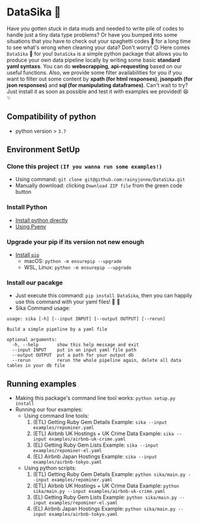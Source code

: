 # DataSika :deer: 
Have you gotten stuck in data muds and needed to write pile of codes to handle just a tiny data type problems? Or have you bumped into some situations that you have to check out your spaghetti codes :spaghetti: for a long time to see what's wrong when cleaning your data?  Don't worry! :relieved: Here comes `DataSika` :deer:  for you! `DataSika` is a simple python package that allows you to produce your own data pipeline locally by writing some basic **standard yaml syntaxs**. You can do **webscrapping**, **api-requesting** based on our useful functions. Also, we provide some filter availabilities for you if you want to filter out some content by **xpath (for html responses)**, **jsonpath (for json responses)** and **sql (for manipulating dataframes)**. Can't wait to try? Just install it as soon as possible and test it with examples we provided! :satisfied: :sparkles: 

## Compatibility of python
- python version > `3.7`

## Environment SetUp
### Clone this project `(If you wanna run some examples!)`
- Using command: `git clone git@github.com:rainyjonne/DataSika.git`
- Manually download: clicking `Download ZIP file` from the green code button 

### Install Python
- [Install python directly](https://www.python.org/downloads/)
- [Using Pyenv](docs/envs/pyenv.md)
 
### Upgrade your pip if its version not new enough 
- [Install `pip`](https://pip.pypa.io/en/stable/installation/)
  - macOS: `python -m ensurepip --upgrade`
  - WSL, Linux: `python -m ensurepip --upgrade`

### Install our pacakge
- Just execute this command: `pip install DataSika`, then you can happily use this command with your yaml files! :tada: :confetti_ball: 
- Sika Command usage:
```
usage: sika [-h] [--input INPUT] [--output OUTPUT] [--rerun]

Build a simple pipeline by a yaml file

optional arguments:
  -h, --help       show this help message and exit
  --input INPUT    put in an input yaml file path
  --output OUTPUT  put a path for your output db
  --rerun          rerun the whole pipeline again, delete all data tables in your db file
```

## Running examples
- Making this package's command line tool works: `python setup.py install`
- Running our four examples:
  - Using command line tools:
    1. (ETL) Getting Ruby Gem Details Example: `sika --input examples/repominer.yaml`
    2. (ETL) Airbnb UK Hostings + UK Crime Data Example: `sika --input examples/airbnb-uk-crime.yaml`
    3. (EL) Getting Ruby Gem Lists Example: `sika --input examples/repominer-el.yaml`
    4. (EL) Airbnb Japan Hostings Example: `sika --input examples/airbnb-tokyo.yaml`
  - Using python scripts:
    1. (ETL) Getting Ruby Gem Details Example: `python sika/main.py --input examples/repominer.yaml`
    2. (ETL) Airbnb UK Hostings + UK Crime Data Example: `python sika/main.py --input examples/airbnb-uk-crime.yaml`
    3. (EL) Getting Ruby Gem Lists Example: `python sika/main.py --input examples/repominer-el.yaml`
    4. (EL) Airbnb Japan Hostings Example: `python sika/main.py --input examples/airbnb-tokyo.yaml`

